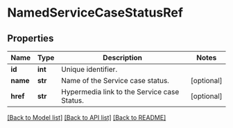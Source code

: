 # NamedServiceCaseStatusRef

## Properties
Name | Type | Description | Notes
------------ | ------------- | ------------- | -------------
**id** | **int** | Unique identifier. | 
**name** | **str** | Name of the Service case status. | [optional] 
**href** | **str** | Hypermedia link to the Service case Status. | [optional] 

[[Back to Model list]](../README.md#documentation-for-models) [[Back to API list]](../README.md#documentation-for-api-endpoints) [[Back to README]](../README.md)

